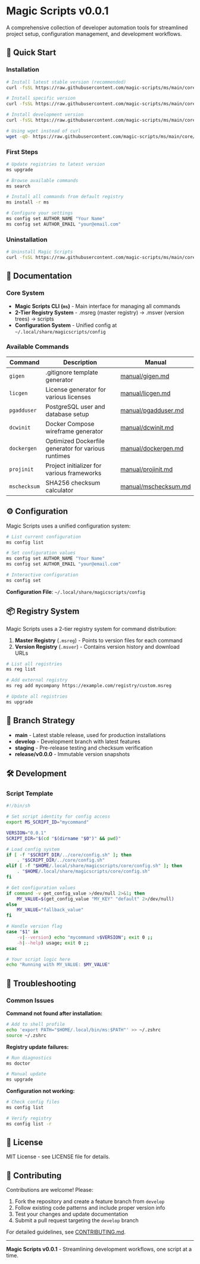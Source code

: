 # Magic Scripts v0.0.1

A comprehensive collection of developer automation tools for streamlined project setup, configuration management, and development workflows.

## 🚀 Quick Start

### Installation

```bash
# Install latest stable version (recommended)
curl -fsSL https://raw.githubusercontent.com/magic-scripts/ms/main/core/installer/install.sh | sh

# Install specific version
curl -fsSL https://raw.githubusercontent.com/magic-scripts/ms/main/core/installer/install.sh | sh -s -- -v 0.0.1

# Install development version
curl -fsSL https://raw.githubusercontent.com/magic-scripts/ms/main/core/installer/install.sh | sh -s -- -v dev -d

# Using wget instead of curl
wget -qO- https://raw.githubusercontent.com/magic-scripts/ms/main/core/installer/install.sh | sh
```

### First Steps

```bash
# Update registries to latest version
ms upgrade

# Browse available commands
ms search

# Install all commands from default registry  
ms install -r ms

# Configure your settings
ms config set AUTHOR_NAME "Your Name"
ms config set AUTHOR_EMAIL "your@email.com"
```

### Uninstallation

```bash
# Uninstall Magic Scripts
curl -fsSL https://raw.githubusercontent.com/magic-scripts/ms/main/core/installer/uninstall.sh | sh
```

## 📖 Documentation

### Core System

- **Magic Scripts CLI (`ms`)** - Main interface for managing all commands
- **2-Tier Registry System** - .msreg (master registry) → .msver (version trees) → scripts
- **Configuration System** - Unified config at `~/.local/share/magicscripts/config`

### Available Commands

| Command | Description | Manual |
|---------|-------------|---------|
| `gigen` | .gitignore template generator | [manual/gigen.md](manual/gigen.md) |
| `licgen` | License generator for various licenses | [manual/licgen.md](manual/licgen.md) |
| `pgadduser` | PostgreSQL user and database setup | [manual/pgadduser.md](manual/pgadduser.md) |
| `dcwinit` | Docker Compose wireframe generator | [manual/dcwinit.md](manual/dcwinit.md) |
| `dockergen` | Optimized Dockerfile generator for various runtimes | [manual/dockergen.md](manual/dockergen.md) |
| `projinit` | Project initializer for various frameworks | [manual/projinit.md](manual/projinit.md) |
| `mschecksum` | SHA256 checksum calculator | [manual/mschecksum.md](manual/mschecksum.md) |

## ⚙️ Configuration

Magic Scripts uses a unified configuration system:

```bash
# List current configuration
ms config list

# Set configuration values
ms config set AUTHOR_NAME "Your Name"
ms config set AUTHOR_EMAIL "your@email.com"

# Interactive configuration
ms config set
```

**Configuration File**: `~/.local/share/magicscripts/config`

## 📦 Registry System

Magic Scripts uses a 2-tier registry system for command distribution:

1. **Master Registry** (`.msreg`) - Points to version files for each command
2. **Version Registry** (`.msver`) - Contains version history and download URLs

```bash
# List all registries
ms reg list

# Add external registry
ms reg add mycompany https://example.com/registry/custom.msreg

# Update all registries
ms upgrade
```

## 🌿 Branch Strategy

- **main** - Latest stable release, used for production installations
- **develop** - Development branch with latest features
- **staging** - Pre-release testing and checksum verification
- **release/v0.0.0** - Immutable version snapshots

## 🛠️ Development

### Script Template

```bash
#!/bin/sh

# Set script identity for config access
export MS_SCRIPT_ID="mycommand"

VERSION="0.0.1"
SCRIPT_DIR="$(cd "$(dirname "$0")" && pwd)"

# Load config system
if [ -f "$SCRIPT_DIR/../core/config.sh" ]; then
    . "$SCRIPT_DIR/../core/config.sh"
elif [ -f "$HOME/.local/share/magicscripts/core/config.sh" ]; then
    . "$HOME/.local/share/magicscripts/core/config.sh"
fi

# Get configuration values
if command -v get_config_value >/dev/null 2>&1; then
    MY_VALUE=$(get_config_value "MY_KEY" "default" 2>/dev/null)
else
    MY_VALUE="fallback_value"
fi

# Handle version flag
case "$1" in
    -v|--version) echo "mycommand v$VERSION"; exit 0 ;;
    -h|--help) usage; exit 0 ;;
esac

# Your script logic here
echo "Running with MY_VALUE: $MY_VALUE"
```

## 🐛 Troubleshooting

### Common Issues

**Command not found after installation:**
```bash
# Add to shell profile
echo 'export PATH="$HOME/.local/bin/ms:$PATH"' >> ~/.zshrc
source ~/.zshrc
```

**Registry update failures:**
```bash
# Run diagnostics
ms doctor

# Manual update
ms upgrade
```

**Configuration not working:**
```bash
# Check config files
ms config list

# Verify registry
ms config list -r
```

## 📝 License

MIT License - see LICENSE file for details.

## 🤝 Contributing

Contributions are welcome! Please:

1. Fork the repository and create a feature branch from `develop`
2. Follow existing code patterns and include proper version info
3. Test your changes and update documentation
4. Submit a pull request targeting the `develop` branch

For detailed guidelines, see [CONTRIBUTING.md](CONTRIBUTING.md).

---

**Magic Scripts v0.0.1** - Streamlining development workflows, one script at a time.